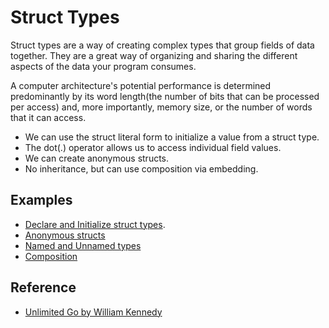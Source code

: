 # Struct Types

Struct types are a way of creating complex types that group fields of data together. They are a great way of organizing and sharing the different aspects of the data your program consumes.

A computer architecture's potential performance is determined predominantly by its word length(the number of bits that can be processed per access) and, more importantly, memory size, or the number of words that it can access.

- We can use the struct literal form to initialize a value from a struct type.
- The dot(.) operator allows us to access individual field values.
- We can create anonymous structs.
- No inheritance, but can use composition via embedding.

## Examples

- [Declare and Initialize struct types](https://github.com/gkjoyes/golang-tour/blob/master/lesson/02/syntax/struct-types/example1/example1.go).
- [Anonymous structs](https://github.com/gkjoyes/golang-tour/blob/master/lesson/02/syntax/struct-types/example2/example2.go)
- [Named and Unnamed types](https://github.com/gkjoyes/golang-tour/blob/master/lesson/02/syntax/struct-types/example3/example3.go)
- [Composition](https://github.com/gkjoyes/golang-tour/blob/master/lesson/02/syntax/struct-types/example4/example4.go)

## Reference

- [Unlimited Go by William Kennedy](https://learning.oreilly.com/videos/ultimate-go-programming/9780135261651/9780135261651-UGP2_01_02_02)
